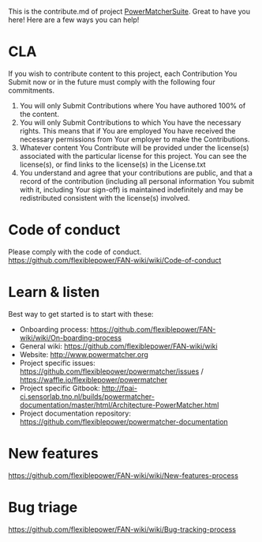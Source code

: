 This is the contribute.md of project [PowerMatcherSuite](https://github.com/flexiblepower). Great to have you here! Here are a few ways you can help!

# CLA

If you wish to contribute content to this project, each Contribution You Submit now or in the future must comply with the following four commitments.

1. You will only Submit Contributions where You have authored 100% of the content.
2. You will only Submit Contributions to which You have the necessary rights. This means that if You are employed You have received the necessary permissions from Your employer to make the Contributions.
3. Whatever content You Contribute will be provided under the license(s) associated with the particular license for this project. You can see the license(s), or find links to the license(s) in the License.txt
4. You understand and agree that your contributions are public, and that a record of the contribution (including all personal information You submit with it, including Your sign-off) is maintained indefinitely and may be redistributed consistent with the license(s) involved.

# Code of conduct

Please comply with the code of conduct.
<https://github.com/flexiblepower/FAN-wiki/wiki/Code-of-conduct>

# Learn & listen
Best way to get started is to start with these:
* Onboarding process: <https://github.com/flexiblepower/FAN-wiki/wiki/On-boarding-process>
* General wiki: <https://github.com/flexiblepower/FAN-wiki/wiki>
* Website:  <http://www.powermatcher.org>
* Project specific issues: <https://github.com/flexiblepower/powermatcher/issues> / <https://waffle.io/flexiblepower/powermatcher>
* Project specific Gitbook: <http://fpai-ci.sensorlab.tno.nl/builds/powermatcher-documentation/master/html/Architecture-PowerMatcher.html>
* Project documentation repository: https://github.com/flexiblepower/powermatcher-documentation

# New features

<https://github.com/flexiblepower/FAN-wiki/wiki/New-features-process>

# Bug triage

<https://github.com/flexiblepower/FAN-wiki/wiki/Bug-tracking-process>

